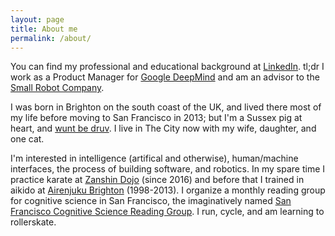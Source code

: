 ```yaml
---
layout: page
title: About me
permalink: /about/
---
```


You can find my professional and educational background at [LinkedIn](https://www.linkedin.com/in/twhume/). tl;dr I work as a Product Manager for [Google DeepMind](https://www.deepmind.com) and am an advisor to the [Small Robot Company](https://www.smallrobotcompany.com). 

I was born in Brighton on the south coast of the UK, and lived there most of my life before moving to San Francisco in 2013; but I'm a Sussex pig at heart, and [wunt be druv](https://en.wikipedia.org/wiki/We_wunt_be_druv). I live in The City now with my wife, daughter, and one cat.

I'm interested in intelligence (artifical and otherwise), human/machine interfaces, the process of building software, and robotics. In my spare time I practice karate at [Zanshin Dojo](sfgoju.org) (since 2016) and before that I trained in aikido at [Airenjuku Brighton](https://airenjuku.wordpress.com) (1998-2013). I organize a monthly reading group for cognitive science in San Francisco, the imaginatively named [San Francisco Cognitive Science Reading Group](https://www.meetup.com/san-francisco-cognitive-science-meetup-group/). I run, cycle, and am learning to rollerskate. 
